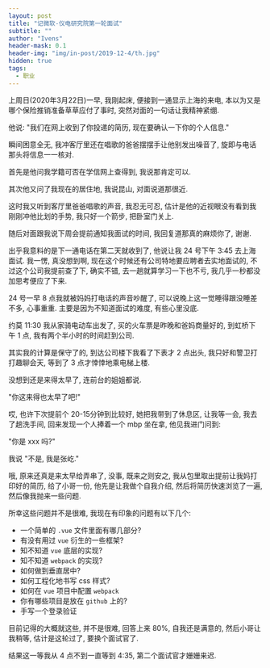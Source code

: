 ```yaml
---
layout: post
title: "记微软-仪电研究院第一轮面试"
subtitle: ""
author: "Ivens"
header-mask: 0.1
header-img: "img/in-post/2019-12-4/th.jpg"
hidden: true
tags:
  - 职业
---
```


上周日(2020年3月22日)一早, 我刚起床, 便接到一通显示上海的来电, 本以为又是哪个保险推销准备草草应付了事时, 突然对面的一句话让我精神紧绷.

他说: "我们在网上收到了你投递的简历, 现在要确认一下你的个人信息."

瞬间困意全无, 我冲客厅里还在唱歌的爸爸摆摆手让他别发出噪音了, 旋即与电话那头将信息一一核对.

首先是他问我学籍可否在学信网上查得到, 我说那肯定可以.

其次他又问了我现在的居住地, 我说昆山, 对面说道那很近.

这时我又听到客厅里爸爸唱歌的声音, 我忍无可忍, 估计是他的近视眼没有看到我刚刚冲他比划的手势, 我只好一个箭步, 把卧室门关上.

随后对面跟我说下周会提前通知我面试的时间, 我回复道那真的麻烦你了, 谢谢.



出乎我意料的是下一通电话在第二天就收到了, 他说让我 24 号下午 3:45 去上海面试. 我一愣, 真没想到啊, 现在这个时候还有公司特地要应聘者去实地面试的, 不过这个公司我提前查了下, 确实不错, 去一趟就算学习一下也不亏, 我几乎一秒都没加思考便应了下来.



24 号一早 8 点我就被妈妈打电话的声音吵醒了, 可以说晚上这一觉睡得跟没睡差不多, 心事重重. 主要是因为不知道面试的难度, 有些心里没底.

约莫 11:30 我从家骑电动车出发了, 买的火车票是昨晚和爸妈商量好的, 到虹桥下午 1 点, 我有两个半小时的时间赶到公司.

其实我的计算是保守了的, 到达公司楼下我看了下表才 2 点出头, 我只好和警卫打打趣聊会天, 等到了 3 点才悻悻地乘电梯上楼.

没想到还是来得太早了, 连前台的姐姐都说.

"你这来得也太早了吧!"

哎, 也许下次提前个 20-15分钟到比较好, 她把我带到了休息区, 让我等一会, 我去了趟洗手间, 回来发现一个人捧着一个 mbp 坐在拿, 他见我进门问到:

"你是 xxx 吗?"

我说 "不是, 我是张屹."

哦, 原来还真是来太早给弄串了, 没事, 既来之则安之, 我从包里取出提前让我妈打印好的简历, 给了小哥一份, 他先是让我做个自我介绍, 然后将简历快速浏览了一遍, 然后像我抛来一些问题.

所幸这些问题并不是很难, 我现在有印象的问题有以下几个:

- 一个简单的 `.vue` 文件里面有哪几部分?
- 有没有用过 `vue` 衍生的一些框架?
- 知不知道 `vue` 底层的实现?
- 知不知道 `webpack` 的实现?
- 如何做到垂直居中?
- 如何工程化地书写 css 样式?
- 如何在 `vue` 项目中配置 `webpack`
- 你有哪些项目是放在 `github` 上的?
- 手写一个登录验证

目前记得的大概就这些, 并不是很难, 回答上来 80%, 自我还是满意的, 然后小哥让我稍等, 估计是这轮过了, 要换个面试官了.

结果这一等我从 4 点不到一直等到 4:35, 第二个面试官才姗姗来迟.